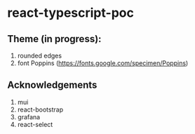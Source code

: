 # react-typescript-poc

## Theme (in progress):

1. rounded edges
2. font Poppins (https://fonts.google.com/specimen/Poppins)

## Acknowledgements

1. mui
2. react-bootstrap
3. grafana
4. react-select
